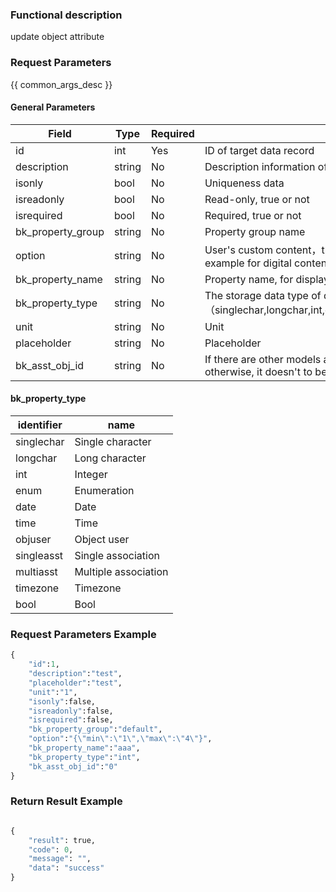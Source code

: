 ### Functional description

update object attribute

### Request Parameters

{{ common_args_desc }}

#### General Parameters

| Field                |  Type   | Required	   |  Description                                   |
|---------------------|---------|--------|-----------------------------------------|
| id                  | int     | Yes     |   ID of target data record                        |
| description         | string  | No     |  Description information of datas                          |
| isonly              | bool    | No     | Uniqueness data                              |
| isreadonly          | bool    | No     | Read-only, true or not                            |
| isrequired          | bool    | No     | Required, true or not                            |
| bk_property_group   | string  | No     | Property group name                          |
| option              | string  | No     | User's custom content，the content and format of memory is determined by caller, example for digital content({"min":"1","max":"2"})|
| bk_property_name    | string  | No     | Property name, for display                    |
| bk_property_type    | string  | No     | The storage data type of defined property field,rang list（singlechar,longchar,int,enum,date,time,objuser,singleasst,multiasst,timezone,bool)|
| unit                | string  | No     | Unit                                    |
| placeholder         | string  | No     | Placeholder                                  |
| bk_asst_obj_id      | string  | No     | If there are other models associated with the object, then must be set this field, otherwise, it doesn't to be set |

#### bk_property_type

| identifier       | name     |
|------------|----------|
| singlechar | Single character   |
| longchar   | Long character   |
| int        | Integer     |
| enum       | Enumeration |
| date       | Date     |
| time       | Time     |
| objuser    | Object user     |
| singleasst | Single association   |
| multiasst  | Multiple association   |
| timezone   | Timezone     |
| bool       | Bool     |


### Request Parameters Example

```python
{
    "id":1,
    "description":"test",
    "placeholder":"test",
    "unit":"1",
    "isonly":false,
    "isreadonly":false,
    "isrequired":false,
    "bk_property_group":"default",
    "option":"{\"min\":\"1\",\"max\":\"4\"}",
    "bk_property_name":"aaa",
    "bk_property_type":"int",
    "bk_asst_obj_id":"0"
}
```

### Return Result Example

```python

{
    "result": true,
    "code": 0,
    "message": "",
    "data": "success"
}
```

